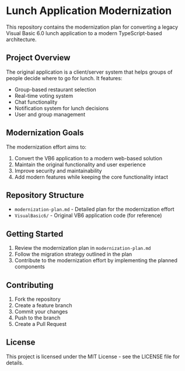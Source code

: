 # Lunch Application Modernization

This repository contains the modernization plan for converting a legacy Visual Basic 6.0 lunch application to a modern TypeScript-based architecture.

## Project Overview

The original application is a client/server system that helps groups of people decide where to go for lunch. It features:
- Group-based restaurant selection
- Real-time voting system
- Chat functionality
- Notification system for lunch decisions
- User and group management

## Modernization Goals

The modernization effort aims to:
1. Convert the VB6 application to a modern web-based solution
2. Maintain the original functionality and user experience
3. Improve security and maintainability
4. Add modern features while keeping the core functionality intact

## Repository Structure

- `modernization-plan.md` - Detailed plan for the modernization effort
- `VisualBasic6/` - Original VB6 application code (for reference)

## Getting Started

1. Review the modernization plan in `modernization-plan.md`
2. Follow the migration strategy outlined in the plan
3. Contribute to the modernization effort by implementing the planned components

## Contributing

1. Fork the repository
2. Create a feature branch
3. Commit your changes
4. Push to the branch
5. Create a Pull Request

## License

This project is licensed under the MIT License - see the LICENSE file for details. 